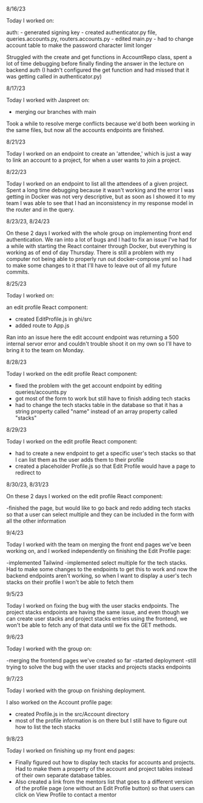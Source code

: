 8/16/23

Today I worked on:

auth:   - generated signing key
        - created authenticator.py file, queries.accounts.py, routers.accounts.py
        - edited main.py
        - had to change account table to make the password character limit longer

Struggled with the create and get functions in AccountRepo class, spent a lot of time debugging before finally finding the answer in the lecture on backend auth (I hadn't configured the get function and had missed that it was getting called in authenticator.py)


8/17/23

Today I worked with Jaspreet on:

- merging our branches with main

Took a while to resolve merge conflicts because we'd both been working in the same files, but now all the accounts endpoints are finished.


8/21/23

Today I worked on an endpoint to create an 'attendee,' which is just a way to link an account to a project, for when a user wants to join a project.

8/22/23

Today I worked on an endpoint to list all the attendees of a given project. Spent a long time debugging because it wasn't working and the error I was getting in Docker was not very descriptive, but as soon as I showed it to my team I was able to see that I had an inconsistency in my response model in the router and in the query.

8/23/23, 8/24/23

On these 2 days I worked with the whole group on implementing front end authentication. We ran into a lot of bugs and I had to fix an issue I've had for a while with starting the React container through Docker, but everything is working as of end of day Thursday. There is still a problem with my computer not being able to properly run out docker-compose.yml so I had to make some changes to it that I'll have to leave out of all my future commits.

8/25/23

Today I worked on:

an edit profile React component:

- created EditProfile.js in ghi/src
- added route to App.js

Ran into an issue here the edit account endpoint was returning a 500 internal servor error and couldn't trouble shoot it on my own so I'll have to bring it to the team on Monday.

8/28/23

Today I worked on the edit profile React component:

- fixed the problem with the get account endpoint by editing queries/accounts.py
- got most of the form to work but still have to finish adding tech stacks
- had to change the tech stacks table in the database so that it has a string property called "name" instead of an array property called "stacks"

8/29/23

Today I worked on the edit profile React component:

- had to create a new endpoint to get a specific user's tech stacks so that I can list them as the user adds them to their profile
- created a placeholder Profile.js so that Edit Profile would have a page to redirect to

8/30/23, 8/31/23

On these 2 days I worked on the edit profile React component:

-finished the page, but would like to go back and redo adding tech stacks so that a user can select multiple and they can be included in the form with all the other information

9/4/23

Today I worked with the team on merging the front end pages we've been working on, and I worked independently on finishing the Edit Profile page:

-implemented Tailwind
-implemented select multiple for the tech stacks. Had to make some changes to the endpoints to get this to work and now the backend endpoints aren't working, so when I want to display a user's tech stacks on their profile I won't be able to fetch them

9/5/23

Today I worked on fixing the bug with the user stacks endpoints. The project stacks endpoints are having the same issue, and even though we can create user stacks and project stacks entries using the frontend, we won't be able to fetch any of that data until we fix the GET methods.

9/6/23

Today I worked with the group on:

-merging the frontend pages we've created so far
-started deployment
-still trying to solve the bug with the user stacks and projects stacks endpoints

9/7/23

Today I worked with the group on finishing deployment.

I also worked on the Account profile page:
- created Profile.js in the src/Account directory
- most of the profile information is on there but I still have to figure out how to list the tech stacks

9/8/23

Today I worked on finishing up my front end pages:

- Finally figured out how to display tech stacks for accounts and projects. Had to make them a property of the account and project tables instead of their own separate database tables.
- Also created a link from the mentors list that goes to a different version of the profile page (one without an Edit Profile button) so that users can click on View Profile to contact a mentor
